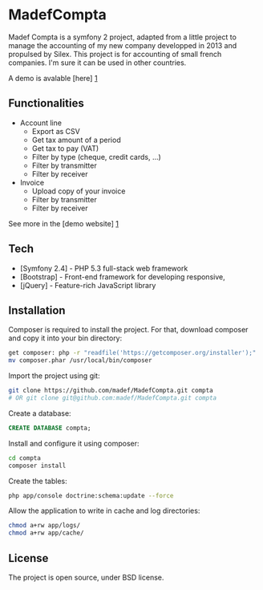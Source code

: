 MadefCompta
=========

Madef Compta is a symfony 2 project, adapted from a little project to manage the accounting of my new company developped in 2013 and propulsed by Silex.
This project is for accounting of small french companies. I'm sure it can be used in other countries.

A demo is avalable [here] [1]

Functionalities
-----------

  - Account line
    - Export as CSV
    - Get tax amount of a period
    - Get tax to pay (VAT)
    - Filter by type (cheque, credit cards, ...)
    - Filter by transmitter
    - Filter by receiver
  - Invoice
    - Upload copy of your invoice
    - Filter by transmitter
    - Filter by receiver

See more in the [demo website] [1]

Tech
-----------

* [Symfony 2.4] - PHP 5.3 full-stack web framework
* [Bootstrap] - Front-end framework for developing responsive,
* [jQuery] - Feature-rich JavaScript library

Installation
--------------

Composer is required to install the project. For that, download composer and copy it into your bin directory:
```sh
get composer: php -r "readfile('https://getcomposer.org/installer');" | php
mv composer.phar /usr/local/bin/composer
```

Import the project using git:
```sh
git clone https://github.com/madef/MadefCompta.git compta
# OR git clone git@github.com:madef/MadefCompta.git compta
```

Create a database:
```sql
CREATE DATABASE compta;
```

Install and configure it using composer:
```sh
cd compta
composer install
```

Create the tables:
```sh
php app/console doctrine:schema:update --force
```

Allow the application to write in cache and log directories:
```sh
chmod a+rw app/logs/
chmod a+rw app/cache/
```


License
----

The project is open source, under BSD license.


[1]:http://compta.demo.madef.fr

